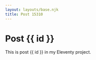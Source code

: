 ```yaml
---
layout: layouts/base.njk
title: Post 15310
---
```


# Post {{ id }}

This is post {{ id }} in my Eleventy project.
